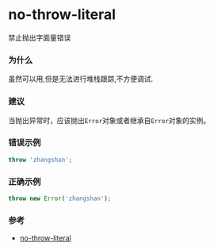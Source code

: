 # no-throw-literal

禁止抛出字面量错误

### 为什么

虽然可以用,但是无法进行堆栈跟踪,不方便调试.

### 建议

当抛出异常时，应该抛出`Error`对象或者继承自`Error`对象的实例。

### 错误示例

```js
throw 'zhangshan';
```

### 正确示例

```js
throw new Error('zhangshan');
```

### 参考

- [no-throw-literal](https://eslint.org/docs/rules/no-throw-literal)
